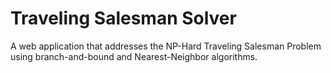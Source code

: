 # Traveling Salesman Solver 
A web application that addresses the NP-Hard Traveling Salesman Problem using branch-and-bound and Nearest-Neighbor algorithms.
